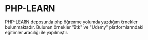 # PHP-LEARN 
PHP-LEARN deposunda php öğrenme yolumda yazdığım örnekler bulunmaktadır. 
Bulunan örnekler "Btk" ve "Udemy" platformlarındaki eğitimler aracılığı ile yapılmıştır.
